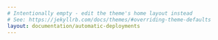 ```yaml
---
# Intentionally empty - edit the theme's home layout instead
# See: https://jekyllrb.com/docs/themes/#overriding-theme-defaults
layout: documentation/automatic-deployments
---
```

